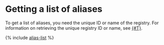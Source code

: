 # Getting a list of aliases

To get a list of aliases, you need the unique ID or name of the registry. For information on retrieving the unique registry ID or name, see [{#T}](../../registry/registry-list.md).

{% include [alias-list](../../../../_includes/iot-core/alias-list.md) %}
